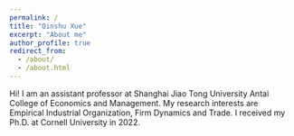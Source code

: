 ```yaml
---
permalink: /
title: "Qinshu Xue"
excerpt: "About me"
author_profile: true
redirect_from: 
  - /about/
  - /about.html
---
```


Hi! I am an assistant professor at Shanghai Jiao Tong University Antai College of Economics and Management. My research interests are Empirical Industrial Organization, Firm Dynamics and Trade. I received my Ph.D. at Cornell University in 2022.
